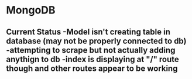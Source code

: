 # MongoDB

Current Status
-Model isn't creating table in database (may not be properly connected to db)
-attempting to scrape but not actually adding anythign to db
-index is displaying at "/" route though and other routes appear to be	working
-